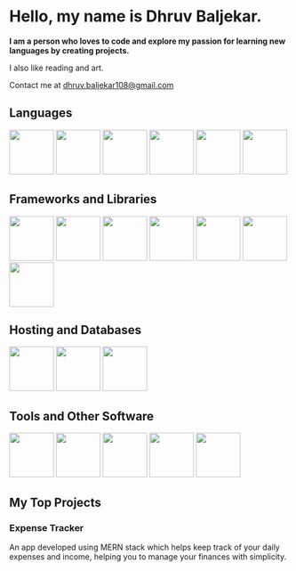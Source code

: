 # Hello, my name is Dhruv Baljekar.
**I am a person who loves to code and explore my passion for learning new languages by creating projects.**

I also like reading and art.

Contact me at dhruv.baljekar108@gmail.com

## **Languages**
<p display="flex">
<img src = "https://www.svgrepo.com/show/374016/python.svg" height="80" width="80"/>
<img src = "https://www.svgrepo.com/show/452234/java.svg" height="80" width="80"/>
<img src = "https://www.svgrepo.com/show/452045/js.svg" height="80" width="80"/>
<img src = "https://www.svgrepo.com/show/373482/c.svg" height="80" width="80"/>
<img src = "https://www.svgrepo.com/show/452228/html-5.svg" height="80" width="80"/>
<img src = "https://www.svgrepo.com/show/452185/css-3.svg" height="80" width="80"/>
</p>

## **Frameworks and Libraries**
<p display="flex">
<img src = "https://www.svgrepo.com/show/452092/react.svg" height="80" width="80"/>
<img src = "https://encrypted-tbn0.gstatic.com/images?q=tbn:ANd9GcQLA972a1NXwGHTIpgjxpRdu1DD5te1evggDgjNvM_FcbtGxaPYrHbV27RNzJSA_ZhrY28&usqp=CAU" height="80" width="80"/>
<img src = "https://www.svgrepo.com/show/354119/nodejs-icon.svg" height="80" width="80"/>
<img src = "https://www.svgrepo.com/show/353498/bootstrap.svg" height="80" width="80"/>
<img src = "https://encrypted-tbn0.gstatic.com/images?q=tbn:ANd9GcQmIqhyrm4hVYGS5NDiIHbhCyKHFsndBwZW1PQqzkiRZ1uPx7TNDhWv-rBBqbAz5c9tMMw&usqp=CAU" height="80" width="80"/>
<img src = "https://w7.pngwing.com/pngs/166/342/png-transparent-flask-python-bottle-web-framework-web-application-flask-white-monochrome-shoe.png" height="80" width="80"/>
<img src = "https://www.svgrepo.com/show/354440/tensorflow.svg" height="80" width="80"/>
</p>

## **Hosting and Databases**
<p display = "flex">
<img src = "https://www.svgrepo.com/show/373845/mongo.svg" height="80" width="80">
<img src = "https://www.svgrepo.com/show/355133/mysql.svg" height="80" width="80">
<img src = "https://www.svgrepo.com/show/354200/postgresql.svg" height="80" width="80">
</p>

## **Tools and Other Software**
<p display = "flex">
<img src = "https://www.svgrepo.com/show/452210/git.svg" height="80" width="80">
<img src = "https://www.svgrepo.com/show/354522/visual-studio-code.svg" height="80" width="80">
<img src = "https://www.svgrepo.com/show/452202/figma.svg" height="80" width="80">
<img src = "https://logowik.com/content/uploads/images/canva8051.logowik.com.webp" height="80" width="80">
<img src = "https://store-images.s-microsoft.com/image/apps.29355.49e39246-7603-4df4-af38-57fd1df6d0e9.3b2e051e-d49e-42c8-8d4a-0f7090b4308c.6f1b683b-b69f-4f22-a102-08f098b0c36e.png" height = "80" width = "80">
</p>

## **My Top Projects**

### Expense Tracker
An app developed using MERN stack which helps keep track of your daily expenses and income, helping you to manage your finances with simplicity.


